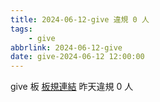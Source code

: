 ```yaml
---
title: 2024-06-12-give 違規 0 人
tags:
    - give
abbrlink: 2024-06-12-give
date: give-2024-06-12 12:00:00
---
```

give 板 [板規連結](https://www.ptt.cc/bbs/give/M.1612495900.A.C32.html)
昨天違規 0 人
